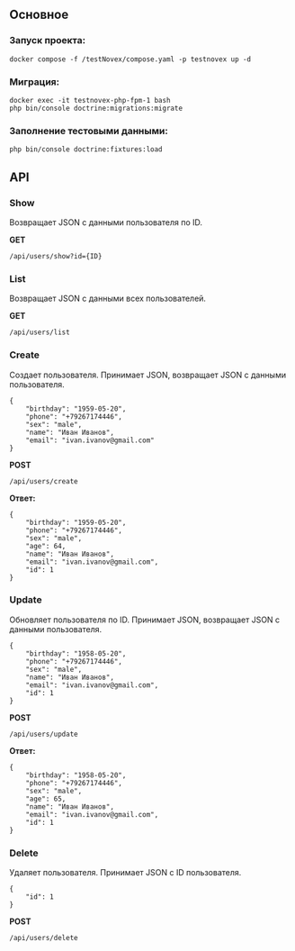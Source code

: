 ## Основное
### Запуск проекта:
```
docker compose -f /testNovex/compose.yaml -p testnovex up -d
```

### Миграция:
```
docker exec -it testnovex-php-fpm-1 bash
php bin/console doctrine:migrations:migrate
```

### Заполнение тестовыми данными:
```
php bin/console doctrine:fixtures:load
```

## API
### Show
Возвращает JSON с данными пользователя по ID.

**GET**
```
/api/users/show?id={ID}
```
### List
Возвращает JSON с данными всех пользователей. 

**GET**
```
/api/users/list
```
### Create
Создает пользователя. Принимает JSON, возвращает JSON с данными пользователя.

```
{
    "birthday": "1959-05-20",
    "phone": "+79267174446",
    "sex": "male",
    "name": "Иван Иванов",
    "email": "ivan.ivanov@gmail.com"
}
```
**POST**
```
/api/users/create
```

**Ответ:**

```
{
    "birthday": "1959-05-20",
    "phone": "+79267174446",
    "sex": "male",
    "age": 64,
    "name": "Иван Иванов",
    "email": "ivan.ivanov@gmail.com",
    "id": 1
}
```
### Update
Обновляет пользователя по ID. Принимает JSON, возвращает JSON с данными пользователя.

```
{
    "birthday": "1958-05-20",
    "phone": "+79267174446",
    "sex": "male",
    "name": "Иван Иванов",
    "email": "ivan.ivanov@gmail.com",
    "id": 1
}
```

**POST**
```
/api/users/update
```

**Ответ:**

```
{
    "birthday": "1958-05-20",
    "phone": "+79267174446",
    "sex": "male",
    "age": 65,
    "name": "Иван Иванов",
    "email": "ivan.ivanov@gmail.com",
    "id": 1
}
```
### Delete
Удаляет пользователя. Принимает JSON  с ID пользователя.

```
{
    "id": 1
}
```

**POST**
```
/api/users/delete
```
